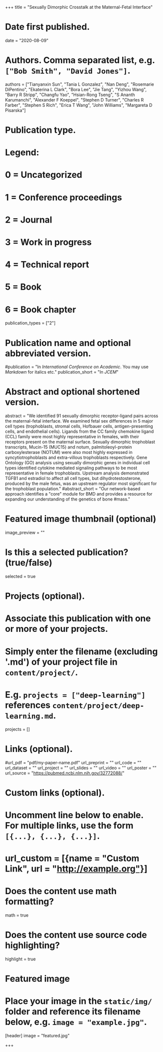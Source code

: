 +++
title = "Sexually Dimorphic Crosstalk at the Maternal-Fetal Interface"

# Date first published.
date = "2020-08-09"

# Authors. Comma separated list, e.g. `["Bob Smith", "David Jones"]`.
authors = ["Tianyanxin Sun", "Tania L Gonzalez", "Nan Deng", "Rosemarie DiPentino", "Ekaterina L Clark", "Bora Lee", "Jie Tang", "Yizhou Wang", "Barry R Stripp", "Changfu Yao", "Hsian-Rong Tseng", "S Ananth Karumanchi", "Alexander F Koeppel", "Stephen D Turner", "Charles R Farber", "Stephen S Rich", "Erica T Wang", "John Williams", "Margareta D Pisarska"]

# Publication type.
# Legend:
# 0 = Uncategorized
# 1 = Conference proceedings
# 2 = Journal
# 3 = Work in progress
# 4 = Technical report
# 5 = Book
# 6 = Book chapter
publication_types = ["2"]

# Publication name and optional abbreviated version.
#publication = "In *International Conference on Academic*. You may use *Markdown* for italics etc."
publication_short = "In *JCEM*"

# Abstract and optional shortened version.
abstract = "We identified 91 sexually dimorphic receptor-ligand pairs across the maternal-fetal interface. We examined fetal sex differences in 5 major cell types (trophoblasts, stromal cells, Hofbauer cells, antigen-presenting cells, and endothelial cells). Ligands from the CC family chemokine ligand (CCL) family were most highly representative in females, with their receptors present on the maternal surface. Sexually dimorphic trophoblast transcripts, Mucin-15 (MUC15) and notum, palmitoleoyl-protein carboxylesterase (NOTUM) were also most highly expressed in syncytiotrophoblasts and extra-villous trophoblasts respectively. Gene Ontology (GO) analysis using sexually dimorphic genes in individual cell types identified cytokine mediated signaling pathways to be most representative in female trophoblasts. Upstream analysis demonstrated TGFB1 and estradiol to affect all cell types, but dihydrotestosterone, produced by the male fetus, was an upstream regulator most significant for the trophoblast population."
#abstract_short = "Our network-based approach identifies a "core" module for BMD and provides a resource for expanding our understanding of the genetics of bone #mass."

# Featured image thumbnail (optional)
image_preview = ""

# Is this a selected publication? (true/false)
selected = true

# Projects (optional).
#   Associate this publication with one or more of your projects.
#   Simply enter the filename (excluding '.md') of your project file in `content/project/`.
#   E.g. `projects = ["deep-learning"]` references `content/project/deep-learning.md`.
projects = []

# Links (optional).
#url_pdf = "pdf/my-paper-name.pdf"
url_preprint = ""
url_code = ""
url_dataset = ""
url_project = ""
url_slides = ""
url_video = ""
url_poster = ""
url_source = "https://pubmed.ncbi.nlm.nih.gov/32772088/"

# Custom links (optional).
#   Uncomment line below to enable. For multiple links, use the form `[{...}, {...}, {...}]`.
# url_custom = [{name = "Custom Link", url = "http://example.org"}]

# Does the content use math formatting?
math = true

# Does the content use source code highlighting?
highlight = true

# Featured image
# Place your image in the `static/img/` folder and reference its filename below, e.g. `image = "example.jpg"`.
[header]
image = "featured.jpg"

+++

